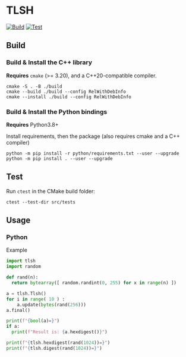 # TLSH

[![Build](https://github.com/dmikushin/tlsh/actions/workflows/build.yml/badge.svg)](https://github.com/dmikushin/tlsh/actions/workflows/build.yml)
[![Test](https://github.com/dmikushin/tlsh/actions/workflows/test.yml/badge.svg)](https://github.com/dmikushin/tlsh/actions/workflows/test.yml)

## Build

### Build & Install the C++ library

**Requires** `cmake` (>= 3.20), and a C++20-compatible compiler.

```
cmake -S . -B ./build
cmake --build ./build --config RelWithDebInfo
cmake --install ./build --config RelWithDebInfo
```

### Build & Install the Python bindings

**Requires** Python3.8+

Install requirements, then the package (also requires cmake and a C++ compiler)

```
python -m pip install -r python/requirements.txt --user --upgrade
python -m pip install . --user --upgrade
```

## Test

Run `ctest` in the CMake build folder:

```
ctest --test-dir src/tests
```

## Usage

### Python

Example

```python
import tlsh
import random

def rand(n):
  return bytearray([ random.randint(0, 255) for x in range(n) ])

a = tlsh.Tlsh()
for i in range( 10 ) :
    a.update(bytes(rand(256)))
a.final()

print(f"{bool(a)=}")
if a:
  print(f"Result is: {a.hexdigest()}")

print(f"{tlsh.hexdigest(rand(1024))=}")
print(f"{tlsh.digest(rand(1024))=}")
```
